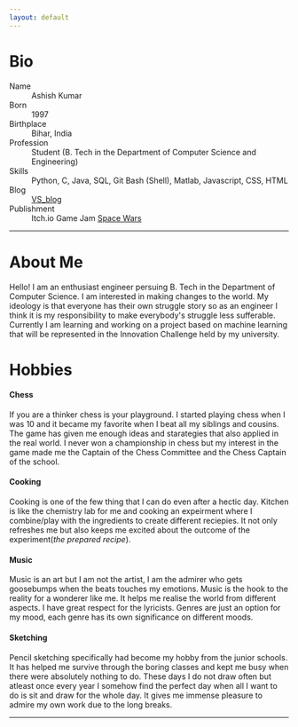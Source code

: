 ```yaml
---
layout: default
---
```



# Bio

<dl>
<dt>Name</dt>
<dd>Ashish Kumar</dd>
<dt>Born</dt>
<dd>1997</dd>
<dt>Birthplace</dt>
<dd>Bihar, India</dd>
<dt>Profession</dt>
<dd>Student (B. Tech in the Department of Computer Science and Engineering)</dd>
<dt>Skills</dt>
<dd>Python, C, Java, SQL, Git Bash (Shell), Matlab, Javascript, CSS, HTML</dd>
<dt>Blog</dt>
<dd><a href="https://ashishjaiswal181.github.io/VSBlog/">VS_blog</a></dd>
<dt>Publishment</dt>
<dd>Itch.io Game Jam <a href="https://ashish-kumar.itch.io/space-wars">Space Wars</a></dd>
</dl>

***

# About Me

Hello! I am an enthusiast engineer persuing B. Tech in the Department of Computer Science. I am interested in making changes to the world. My ideology is that everyone has their own struggle story so as an engineer I think it is my responsibility to make everybody's struggle less sufferable. Currently I am learning and working on a project based on machine learning that will be represented in the Innovation Challenge held by my university.

# Hobbies

#### Chess

If you are a thinker chess is your playground. I started playing chess when I was 10 and it became my favorite when I beat all my siblings and cousins. The game has given me enough ideas and starategies that also applied in the real world. I never won a championship in chess but my interest in the game made me the Captain of the Chess Committee and the Chess Captain of the school.

#### Cooking

Cooking is one of the few thing that I can do even after a hectic day. Kitchen is like the chemistry lab for me and cooking an expeirment where I combine/play with the ingredients to create different reciepies. It not only refreshes me but also keeps me excited about the outcome of the experiment(_the prepared recipe_). 

#### Music

Music is an art but I am not the artist, I am the admirer who gets goosebumps when the beats touches my emotions. Music is the hook to the reality for a wonderer like me. It helps me realise the world from different aspects. I have great respect for the lyricists. Genres are just an option for my mood, each genre has its own significance on different moods.

#### Sketching

Pencil sketching specifically had become my hobby from the junior schools. It has helped me survive through the boring classes and kept me busy when there were absolutely nothing to do. These days I do not draw often but atleast once every year I somehow find the perfect day when all I want to do is sit and draw for the whole day. It gives me immense pleasure to admire my own work due to the long breaks.


* * *



